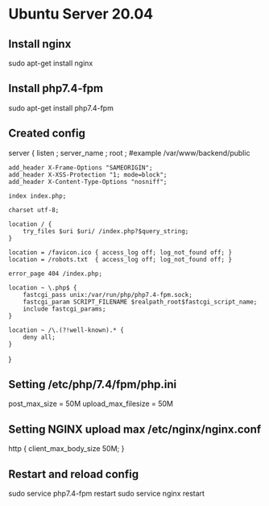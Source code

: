 # Ubuntu Server 20.04

## Install nginx
sudo apt-get install nginx

## Install php7.4-fpm
sudo apt-get install php7.4-fpm


## Created config
server {
    listen <listen port>;
    server_name <server name>;
    root <path>; #example /var/www/backend/public

    add_header X-Frame-Options "SAMEORIGIN";
    add_header X-XSS-Protection "1; mode=block";
    add_header X-Content-Type-Options "nosniff";

    index index.php;

    charset utf-8;

    location / {
        try_files $uri $uri/ /index.php?$query_string;
    }

    location = /favicon.ico { access_log off; log_not_found off; }
    location = /robots.txt  { access_log off; log_not_found off; }

    error_page 404 /index.php;

    location ~ \.php$ {
        fastcgi_pass unix:/var/run/php/php7.4-fpm.sock;
        fastcgi_param SCRIPT_FILENAME $realpath_root$fastcgi_script_name;
        include fastcgi_params;
    }

    location ~ /\.(?!well-known).* {
        deny all;
    }
}

## Setting /etc/php/7.4/fpm/php.ini
post_max_size = 50M
upload_max_filesize = 50M

## Setting NGINX upload max /etc/nginx/nginx.conf
http {
    client_max_body_size 50M;
}

## Restart and reload config
sudo service php7.4-fpm restart
sudo service nginx restart

